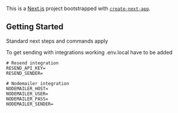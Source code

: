 This is a [Next.js](https://nextjs.org/) project bootstrapped with [`create-next-app`](https://github.com/vercel/next.js/tree/canary/packages/create-next-app).

## Getting Started

Standard next steps and commands apply

To get sending with integrations working .env.local have to be added

```env
# Resend integration
RESEND_API_KEY=
RESEND_SENDER=

# Nodemailer integration
NODEMAILER_HOST=
NODEMAILER_USER=
NODEMAILER_PASS=
NODEMAILER_SENDER=
```
